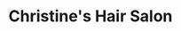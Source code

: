 ---
title: "Christine's Hair Salon"
url: /cardigan-aberteifi/christines-hair-salon/
shop: Friseur
---